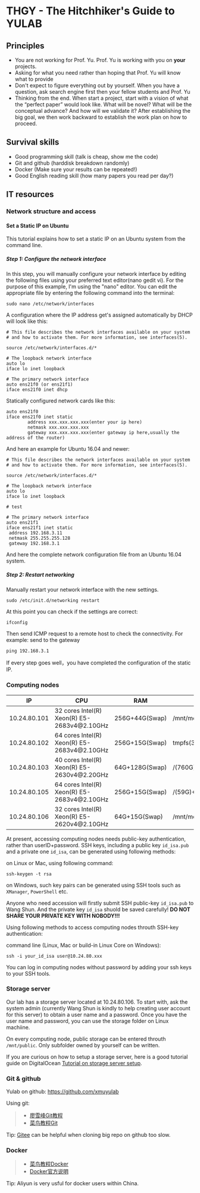 # THGY - The Hitchhiker's Guide to YULAB

## Principles
* You are not working for Prof. Yu.  Prof. Yu is working with you on **your** projects.
* Asking for what you need rather than hoping that Prof. Yu will know what to provide
* Don't expect to figure everything out by yourself.  When you have a question, ask search engine first then your fellow students and Prof. Yu
* Thinking from the end.  When start a project, start with a vision of what the “perfect paper” would look like. What will be novel? What will be the conceptual advance? And how will we validate it? After establishing the big goal, we then work backward to establish the work plan on how to proceed.

## Survival skills
* Good programming skill (talk is cheap, show me the code)
* Git and github (harddisk breakdown randomly)
* Docker (Make sure your results can be repeated!)
* Good English reading skill (how many papers you read per day?)

## IT resources

### Network structure and access
#### Set a Static IP on Ubuntu
This tutorial explains how to set a static IP on an Ubuntu system from the command line.

##### Step 1: Configure the network interface
In this step, you will manually configure your network interface by editing the following files using your preferred text editor(nano gedit vi). For the purpose of this example, I'm using the "nano" editor. You can edit the appropriate file by entering the following command into the terminal:

```
sudo nano /etc/network/interfaces
```

A configuration where the IP address get's assigned automatically by DHCP will look like this:

```
# This file describes the network interfaces available on your system
# and how to activate them. For more information, see interfaces(5).

source /etc/network/interfaces.d/*

# The loopback network interface
auto lo
iface lo inet loopback

# The primary network interface
auto ens21f0 (or ens21f1)
iface ens21f0 inet dhcp
```

Statically configured network cards like this:

```
auto ens21f0
iface ens21f0 inet static
        address xxx.xxx.xxx.xxx(enter your ip here)
        netmask xxx.xxx.xxx.xxx
        gateway xxx.xxx.xxx.xxx(enter gateway ip here,usually the address of the router)
```

And here an example for Ubuntu 16.04 and newer:

```
# This file describes the network interfaces available on your system
# and how to activate them. For more information, see interfaces(5).

source /etc/network/interfaces.d/*

# The loopback network interface
auto lo
iface lo inet loopback

# test

# The primary network interface
auto ens21f1
iface ens21f1 inet static
 address 192.168.3.11
 netmask 255.255.255.128
 gateway 192.168.3.1
```
And here the complete network configuration file from an Ubuntu 16.04 system.

##### Step 2: Restart networking

Manually restart your network interface with the new settings.

```
sudo /etc/init.d/networking restart
```

At this point you can check if the settings are correct:

```
ifconfig
```
Then send ICMP request to a remote host to check the connectivity. For example: send to the gateway

```
ping 192.168.3.1
```
If every step goes well，you have completed the configuration of the static IP.

### Computing nodes

|IP | CPU  | RAM | Harddisk | Current user |
|---|---|---|---|---|
|10.24.80.101|32 cores Intel(R) Xeon(R) E5-2683v4\@2.10GHz|256G+44G(Swap)|/mnt/md0(11T)+/home(49G)|liuyu/qy/ryu/xiaoxu/zoelin|
|10.24.80.102|64 cores Intel(R) Xeon(R) E5-2683v4\@2.10GHz|256G+15G(Swap)|tmpfs(330G)+/home(184G)|lhj/liuyu/lmy/ryu/xmulsm/zoelin|
|10.24.80.103|40 cores Intel(R) Xeon(R) E5-2630v4\@2.20GHz|64G+128G(Swap)|/(760G)|gmx/gmx2/jupyter/liuyu/lyc/R/txw/xiaoxu/xmulsm/yulab3/zoelin|
|10.24.80.105|64 cores Intel(R) Xeon(R) E5-2683v4\@2.10GHz|256G+15G(Swap)|/(59G)+/mnt/md0(7.3T)+/home(147G)|gmx2/hjl/lcx/liuyu/lmy/lyc/myl/qy/syw/tlx/xwt/ytl/yu|
|10.24.80.106|32 cores Intel(R) Xeon(R) E5-2620v4\@2.10GHz|64G+15G(Swap)|/mnt/md0(55T)+/mnt/md1(49T)|cx/fzy/lihaojun/liuyu/myl/qiaoying/ryu/sy01/sy02/zoelin|

At present, accessing computing nodes needs public-key authentication, rather than userID+password.  SSH keys, including a public key `id_isa.pub` and a private one `id_isa`, can be generated using following methods:

on Linux or Mac, using following command:

```
ssh-keygen -t rsa
```

on Windows, such key pairs can be generated using SSH tools such as `XManager`, `PowerShell` etc.

Anyone who need accession will firstly submit SSH public-key `id_isa.pub` to Wang Shun. And the private key `id_isa` shuold be saved carefully! **DO NOT SHARE YOUR PRIVATE KEY WITH NOBODY!!!**

Using following methods to access computing nodes throuth SSH-key authentication:

command line (Linux, Mac or build-in Linux Core on Windows):

```
ssh -i your_id_isa user@10.24.80.xxx
```

You can log in computing nodes without password by adding your ssh keys to your SSH tools.


### Storage server

Our lab has a storage server located at 10.24.80.106.  To start with, ask the system admin (currently Wang Shun is kindly to help creating user account for this server) to obtain a user name and a password.  Once you have the user name and password, you can use the storage folder on Linux machiine.

On every computing node, public storage can be entered throuth `/mnt/public`. Only subfolder owned by yourself can be written.

If you are curious on how to setup a storage server, here is a good tutorial guide on DigitalOcean [Tutorial on storage server setup](https://linuxize.com/post/how-to-install-and-configure-storage-on-ubuntu-18-04/).

### Git & github

Yulab on github: https://github.com/xmuyulab

Using git:

> * [廖雪峰Git教程](https://www.liaoxuefeng.com/wiki/896043488029600)
> * [菜鸟教程Git](https://www.runoob.com/git/git-tutorial.html)

Tip: [Gitee](https://gitee.com) can be helpful when cloning big repo on github too slow.

### Docker

> * [菜鸟教程Docker](https://www.runoob.com/docker/docker-tutorial.html)
> * [Docker官方说明](https://docs.docker.com)

Tip: Aliyun is very usful for docker users within China.
